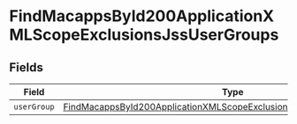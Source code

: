 # FindMacappsById200ApplicationXMLScopeExclusionsJssUserGroups


## Fields

| Field                                                                                                                                                                     | Type                                                                                                                                                                      | Required                                                                                                                                                                  | Description                                                                                                                                                               |
| ------------------------------------------------------------------------------------------------------------------------------------------------------------------------- | ------------------------------------------------------------------------------------------------------------------------------------------------------------------------- | ------------------------------------------------------------------------------------------------------------------------------------------------------------------------- | ------------------------------------------------------------------------------------------------------------------------------------------------------------------------- |
| `userGroup`                                                                                                                                                               | [FindMacappsById200ApplicationXMLScopeExclusionsJssUserGroupsUserGroup](../../models/operations/findmacappsbyid200applicationxmlscopeexclusionsjssusergroupsusergroup.md) | :heavy_minus_sign:                                                                                                                                                        | N/A                                                                                                                                                                       |